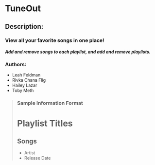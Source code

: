 # TuneOut


## Description: 
### **View all your favorite songs in one place!**

#### *Add and remove songs to each playlist, and add and remove playlists.*

### Authors:
* Leah Feldman
* Rivka Chana Flig
* Hailey Lazar
* Toby Meth

> ### **Sample Information Format**
> # Playlist Titles
> ## Songs
> * Artist 
> * Release Date